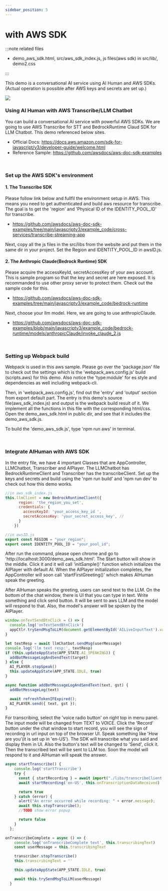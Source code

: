 ```yaml
---
sidebar_position: 5
---
```


# with AWS SDK

:::note related files

- demo_aws_sdk.html, src/aws_sdk_index.js, js files(aws sdk) in src/lib/, demo2.css

:::

This demo is a conversational AI service using AI Human and AWS SDKs. (Actual operation is possible after AWS keys and secrets are set up.)

<img src="/img/aihuman/web/aws_sdk_web.png" />

### Using AI Human with AWS Transcribe/LLM Chatbot

You can build a conversational AI service with powerful AWS SDKs. We are going to use AWS Transcribe for STT and BedrockRuntime Claud SDK for LLM Chatbot. This demo referenced below sites. 

- Official Docs: https://docs.aws.amazon.com/sdk-for-javascript/v3/developer-guide/welcome.html 
- Reference Sample: https://github.com/awsdocs/aws-doc-sdk-examples 



<br/>

### Set up the AWS SDK's environment 
#### 1. The Transcribe SDK 
Please follow link below and fullfil the environment setup in AWS. This means you need to get authenticated and build aws resource for transcribe. The goal is to get the 'region' and 'Physical ID of the IDENTITY_POOL_ID' for transcribe. 
- https://github.com/awsdocs/aws-doc-sdk-examples/tree/main/javascriptv3/example_code/cross-services/transcribe-streaming-app 

Next, copy all the js files in the src/libs from the website and put them in the same dir in your project. Set the Region and IDENTITY_POOL_ID in awsID.js.

#### 2. The Anthropic Claude(Bedrock Runtime) SDK
Please acquire the accessKeyId, secretAccessKey of your aws account. This is sample program so that the key and secret are here exposed. It is recommanded to use other proxy server to protect them. Check out the sample code for this.

- https://github.com/awsdocs/aws-doc-sdk-examples/tree/main/javascriptv3/example_code/bedrock-runtime

Next, choose your llm model. Here, we are going to use anthropicClaude.  

- https://github.com/awsdocs/aws-doc-sdk-examples/blob/main/javascriptv3/example_code/bedrock-runtime/models/anthropicClaude/invoke_claude_2.js

<br/>
 

### Setting up Webpack build 
Webpack is used in this aws sample. Please go over the 'package.json' file to check out the settings which is the 'webpack_aws.config.js' build (scripts.aws) for this demo. Also notice the 'type:module' for es style and dependencies as well including webpack-cli. 

Then, in 'webpack_aws.config.js', find out the 'entry' and 'output' section from export default part. The entry is this demo's source file(aws_sdk_index.js) and output is the webpack build result of it. We implement all the functions  in this file with the corresponding html/css. Open the demo_aws_sdk.html in public dir, and see that it includes the demo_aws_sdk.js. 

To build the 'demo_aws_sdk.js', type 'npm run aws' in terminal.


<br/>

### Integrate AIHuman with AWS SDK
In the entry file, we have 4 important Classes that are AppController, LLMChatbot, Transcriber and AIPlayer. The LLMChatbot has BedrockRuntimeClient and Transcriber has the transcribeClient. Set up the keys and secrets and build using the 'npm run build' and 'npm run dev' to check out how this demo works. 

```javascript
//in aws_sdk_index.js
this.llmClient = new BedrockRuntimeClient({
      region: 'the_region_you_set',
      credentials: {
        accessKeyId: 'your_access_key_id ',
        secretAccessKey: 'your_secret_access_key', //
      }
    })
```

```javascript
//in awsID.js
export const REGION = "your_region";
export const IDENTITY_POOL_ID = "your_pool_id";
```

After run the command, please open chrome and go to 'http://localhost:3000/demo_aws_sdk.html'. The Start button will show in the middle. Click it and it will call 'initSample()' function which initializes the AIPlayer with default AI. When the AIPlayer initialization completes, the AppController will soon call 'startFirstGreeting()' which makes AIHuman speak the greeting. 

After AIHuman speaks the greeting, users can send text to the LLM. On the bottom of the chat window, there is UI that you can type in text. Write something and click send button. It will be sent to aws LLM and the model will respond to that. Also, the model's answer will be spoken by the AIPlayer.

```javascript
window.onTextSendBtnClick = () => {
  console.log('onTextSendBtnClick')
  appCtlr.trySendMsgToLLM(document.getElementById('AILiveInputText').value)
}
```

```javascript
let textResp = await llmChatbot.sendMsg(userMessage)      
console.log('llm text resp:', textResp)
if (this.updateAppState(APP_STATE.AI_SPEAKING)) {
  addBotMessageLogAndSendText(target)
} else {
  AI_PLAYER.stopSpeak()
  this.updateAppState(APP_STATE.IDLE, true)  
}

async function addBotMessageLogAndSendText(text, gst) {
  addBotMessageLog(text)

  await refreshTokenIFExpired();
  AI_PLAYER.send({ text, gst });
}
```

For transcribing, select the 'voice radio button' on right top in menu panel. The input mode will be changed from TEXT to VOICE. Click the 'Record' button under the chat window to start record, you will see the sign of recording in url input on top of the browser UI. Speak something like 'How are you'(it is set up in 'en-US'). The SDK will transcribe what you said and display them in UI. Also the button's text will be changed to 'Send', click it. Then the transcribed text will be sent to LLM too. Soon the model will respond to it and AIHuman will speak the answer.

```javascript
async startTranscribe() {
    console.log('startTranscribe')
    try {
      const { startRecording } = await import("./libs/transcribeClient.js");
      await startRecording('en-US', this.onTranscriptionDataReceived)

      return true
    } catch (error) {
      alert("An error occurred while recording: " + error.message);
      await this.stopTranscribe();
      //TODO show error popup

      return false
    }
  };
```

```javascript
onTranscribeComplete = async () => {
    console.log('onTranscribeComplete text', this.transcribingText)
    const userMessage = this.transcribingText

    transcriber.stopTranscribe()
    this.transcribingText = ''

    this.updateAppState(APP_STATE.IDLE, true)

    await this.trySendMsgToLLM(userMessage)
  }
```